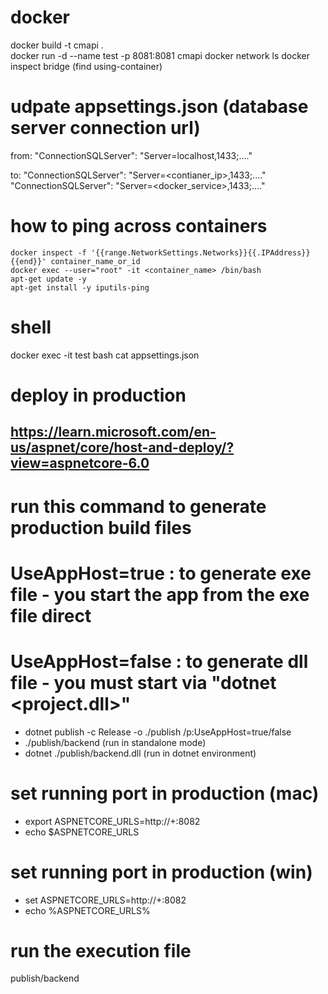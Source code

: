 # docker

docker build -t cmapi .  
docker run -d --name test -p 8081:8081 cmapi
docker network ls
docker inspect bridge (find using-container)

# udpate appsettings.json (database server connection url)

from:
"ConnectionSQLServer": "Server=localhost,1433;...."

to:
"ConnectionSQLServer": "Server=<contianer_ip>,1433;...."
"ConnectionSQLServer": "Server=<docker_service>,1433;...."

# how to ping across containers

```
docker inspect -f '{{range.NetworkSettings.Networks}}{{.IPAddress}}{{end}}' container_name_or_id
docker exec --user="root" -it <container_name> /bin/bash
apt-get update -y
apt-get install -y iputils-ping
```

# shell

docker exec -it test bash
cat appsettings.json

# deploy in production

## https://learn.microsoft.com/en-us/aspnet/core/host-and-deploy/?view=aspnetcore-6.0

# run this command to generate production build files

# UseAppHost=true : to generate exe file - you start the app from the exe file direct

# UseAppHost=false : to generate dll file - you must start via "dotnet <project.dll>"

- dotnet publish -c Release -o ./publish /p:UseAppHost=true/false
- ./publish/backend (run in standalone mode)
- dotnet ./publish/backend.dll (run in dotnet environment)

# set running port in production (mac)

- export ASPNETCORE_URLS=http://+:8082
- echo $ASPNETCORE_URLS

# set running port in production (win)

- set ASPNETCORE_URLS=http://+:8082
- echo %ASPNETCORE_URLS%

# run the execution file

publish/backend
